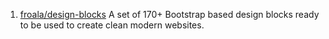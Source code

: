 1. [froala/design-blocks](https://github.com/froala/design-blocks) A set of 170+ Bootstrap based design blocks ready to be used to create clean modern websites. 
